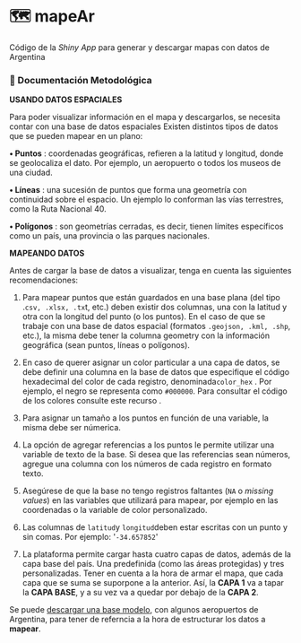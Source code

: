 # :world_map: mapeAr

Código de la *Shiny App* para generar y descargar mapas con datos de Argentina

### :book: Documentación Metodológica

**USANDO DATOS ESPACIALES**

Para poder visualizar información en el mapa y descargarlos, se necesita contar con una base de datos espaciales Existen distintos tipos de datos que se pueden mapear en un plano:

**• Puntos** : coordenadas geográficas, refieren a la latitud y longitud, donde se geolocaliza el dato. Por ejemplo, un aeropuerto o todos los museos de una ciudad.

**• Líneas** : una sucesión de puntos que forma una geometría con continuidad sobre el espacio. Un ejemplo lo conforman las vías terrestres, como la Ruta Nacional 40.

**• Polígonos** : son geometrías cerradas, es decir, tienen límites específicos como un país, una provincia o las parques nacionales.

**MAPEANDO DATOS**

Antes de cargar la base de datos a visualizar, tenga en cuenta las siguientes recomendaciones:

1.  Para mapear puntos que están guardados en una base plana (del tipo .`csv, .xlsx, .tx`t, etc.) deben existir dos columnas, una con la latitud y otra con la longitud del punto (o los puntos). En el caso de que se trabaje con una base de datos espacial (formatos `.geojson, .kml, .shp`, etc.), la misma debe tener la columna geometry con la información geográfica (sean puntos, líneas o polígonos).

2.  En caso de querer asignar un color particular a una capa de datos, se debe definir una columna en la base de datos que especifique el código hexadecimal del color de cada registro, denominada`color_hex` . Por ejemplo, el negro se representa como `#000000`. Para consultar el código de los colores consulte este recurso .

3.  Para asignar un tamaño a los puntos en función de una variable, la misma debe ser númerica.

4.  La opción de agregar referencias a los puntos le permite utilizar una variable de texto de la base. Si desea que las referencias sean números, agregue una columna con los números de cada registro en formato texto.

5.  Asegúrese de que la base no tengo registros faltantes (`NA` o *missing values*) en las variables que utilizará para mapear, por ejemplo en las coordenadas o la variable de color personalizado.

6.  Las columnas de `latitud`y `longitud`deben estar escritas con un punto y sin comas. Por ejemplo: '`-34.657852`'

7.  La plataforma permite cargar hasta cuatro capas de datos, además de la capa base del país. Una predefinida (como las áreas protegidas) y tres personalizadas. Tener en cuenta a la hora de armar el mapa, que cada capa que se suma se suporpone a la anterior. Así, la **CAPA 1** va a tapar la **CAPA BASE**, y a su vez va a quedar por debajo de la **CAPA 2**.

Se puede [descargar una base modelo](https://tableros.yvera.tur.ar/mapeAr/session/db51efd8081e9bf6a9a2ee1b7b84503b/download/downloadData?w=), con algunos aeropuertos de Argentina, para tener de referncia a la hora de estructurar los datos a **mapear**.
